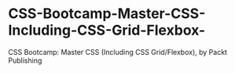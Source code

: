 


# CSS-Bootcamp-Master-CSS-Including-CSS-Grid-Flexbox-
CSS Bootcamp: Master CSS (Including CSS Grid/Flexbox), by Packt Publishing

